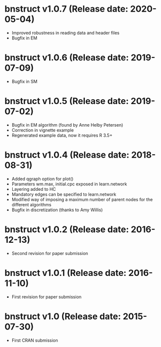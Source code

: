 bnstruct v1.0.7 (Release date: 2020-05-04)
===============

* Improved robustness in reading data and header files
* Bugfix in EM

bnstruct v1.0.6 (Release date: 2019-07-09)
===============

* Bugfix in SM

bnstruct v1.0.5 (Release date: 2019-07-02)
===============

* Bugfix in EM algorithm (found by Anne Helby Petersen)
* Correction in vignette example
* Regenerated example data, now it requires R 3.5+

bnstruct v1.0.4 (Release date: 2018-08-31)
===============

* Added qgraph option for plot()
* Parameters wm.max, initial.cpc exposed in learn.network
* Layering added to HC
* Mandatory edges can be specified to learn.network
* Modified way of imposing a maximum number of parent nodes for the different algorithms
* Bugfix in discretization (thanks to Amy Willis)

bnstruct v1.0.2 (Release date: 2016-12-13)
===============

* Second revision for paper submission

bnstruct v1.0.1 (Release date: 2016-11-10)
===============

* First revision for paper submission

bnstruct v1.0 (Release date: 2015-07-30)
===============

* First CRAN submission

